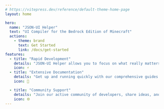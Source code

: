 ```yaml
---
# https://vitepress.dev/reference/default-theme-home-page
layout: home

hero:
  name: "JSON-UI Helper"
  text: "UI Compiler for the Bedrock Edition of Minecraft"
  actions:
    - theme: brand
      text: Get Started
      link: /docs/get-started
features:
  - title: "Rapid Development"
    details: "JSON-UI Helper allows you to focus on what really matters and ship out builds faster."
    icon: ⚡
  - title: "Extensive Documentation"
    details: "Get up and running quickly with our comprehensive guides and tutorials, tailored for both beginners and advanced users."
    icon: 📑

  - title: "Community Support"
    details: "Join our active community of developers, share ideas, and get help when you need it."
    icon: 🌐
---
```

